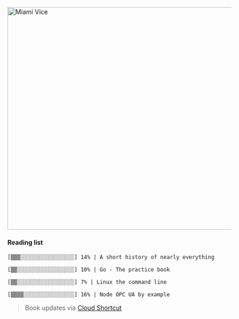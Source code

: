 [<img src="https://media.giphy.com/media/l0IsIMQkVZ0UK1Q7C/giphy.gif" alt="Miami Vice" width="800" height="500">](https://www.youtube.com/watch?v=-aMCzRj3Syg)

  #### Reading list

  ```
  [▒▒▒░░░░░░░░░░░░░░░░░] 14% | A short history of nearly everything
  
  [▒▒░░░░░░░░░░░░░░░░░░] 10% | Go - The practice book
  
  [▒▒░░░░░░░░░░░░░░░░░░] 7% | Linux the command line
  
  [▒▒▒▒░░░░░░░░░░░░░░░░] 16% | Node OPC UA by example
  ```

  > Book updates via [Cloud Shortcut](https://github.com/saschazengler/progress_bar_shortcut)
  